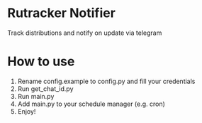 # Rutracker Notifier
Track distributions and notify on update via telegram

# How to use
1. Rename config.example to config.py and fill your credentials 
2. Run get_chat_id.py
3. Run main.py
4. Add main.py to your schedule manager (e.g. cron)
5. Enjoy!

